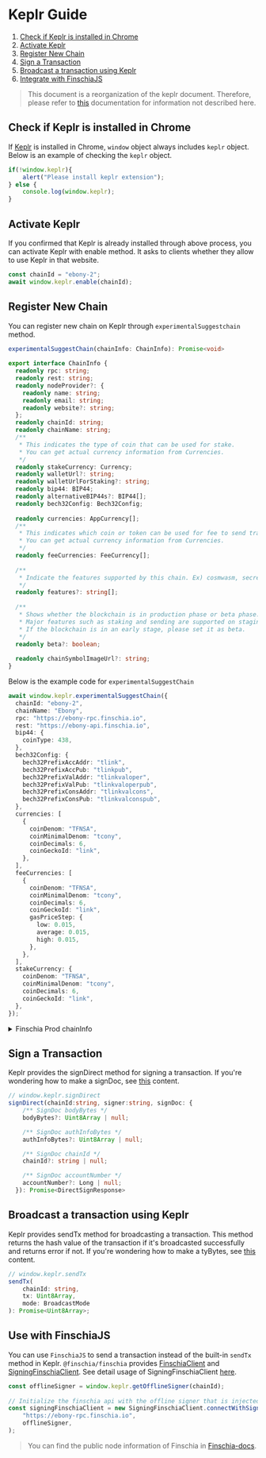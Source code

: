 # Keplr Guide

1. [Check if Keplr is installed in Chrome](#check-if-keplr-is-installed-in-chrome)
2. [Activate Keplr](#activate-keplr)
3. [Register New Chain](#register-new-chain)
4. [Sign a Transaction](#sign-a-transaction)
5. [Broadcast a transaction using Keplr](#broadcast-a-transaction-using-keplr)
6. [Integrate with FinschiaJS](#integrate-with-finschiajs)



> This document is a reorganization of the keplr document. Therefore, please refer to [this](https://docs.keplr.app/api/) documentation for information not described here.

## Check if Keplr is installed in Chrome
If [Keplr](https://www.keplr.app) is installed in Chrome, `window` object always includes `keplr` object. Below is an example of checking the `keplr` object.

```js
if(!window.keplr){
    alert("Please install keplr extension");
} else {
    console.log(window.keplr);
}
```

## Activate Keplr
If you confirmed that Keplr is already installed through above process, you can activate Keplr with enable method. It asks to clients whether they allow to use Keplr in that website.

```js
const chainId = "ebony-2";
await window.keplr.enable(chainId);
```

## Register New Chain
You can register new chain on Keplr through `experimentalSuggestchain` method.

```ts
experimentalSuggestChain(chainInfo: ChainInfo): Promise<void>
 
export interface ChainInfo {
  readonly rpc: string;
  readonly rest: string;
  readonly nodeProvider?: {
    readonly name: string;
    readonly email: string;
    readonly website?: string;
  };
  readonly chainId: string;
  readonly chainName: string;
  /**
   * This indicates the type of coin that can be used for stake.
   * You can get actual currency information from Currencies.
   */
  readonly stakeCurrency: Currency;
  readonly walletUrl?: string;
  readonly walletUrlForStaking?: string;
  readonly bip44: BIP44;
  readonly alternativeBIP44s?: BIP44[];
  readonly bech32Config: Bech32Config;
 
  readonly currencies: AppCurrency[];
  /**
   * This indicates which coin or token can be used for fee to send transaction.
   * You can get actual currency information from Currencies.
   */
  readonly feeCurrencies: FeeCurrency[];
 
  /**
   * Indicate the features supported by this chain. Ex) cosmwasm, secretwasm ...
   */
  readonly features?: string[];
 
  /**
   * Shows whether the blockchain is in production phase or beta phase.
   * Major features such as staking and sending are supported on staging blockchains, but without guarantee.
   * If the blockchain is in an early stage, please set it as beta.
   */
  readonly beta?: boolean;
 
  readonly chainSymbolImageUrl?: string;
}
```

Below is the example code for `experimentalSuggestChain`

```ts
await window.keplr.experimentalSuggestChain({
  chainId: "ebony-2",
  chainName: "Ebony",
  rpc: "https://ebony-rpc.finschia.io",
  rest: "https://ebony-api.finschia.io",
  bip44: {
    coinType: 438,
  },
  bech32Config: {
    bech32PrefixAccAddr: "tlink",
    bech32PrefixAccPub: "tlinkpub",
    bech32PrefixValAddr: "tlinkvaloper",
    bech32PrefixValPub: "tlinkvaloperpub",
    bech32PrefixConsAddr: "tlinkvalcons",
    bech32PrefixConsPub: "tlinkvalconspub",
  },
  currencies: [
    {
      coinDenom: "TFNSA",
      coinMinimalDenom: "tcony",
      coinDecimals: 6,
      coinGeckoId: "link",
    },
  ],
  feeCurrencies: [
    {
      coinDenom: "TFNSA",
      coinMinimalDenom: "tcony",
      coinDecimals: 6,
      coinGeckoId: "link",
      gasPriceStep: {
        low: 0.015,
        average: 0.015,
        high: 0.015,
      },
    },
  ],
  stakeCurrency: {
    coinDenom: "TFNSA",
    coinMinimalDenom: "tcony",
    coinDecimals: 6,
    coinGeckoId: "link",
  },
});
```

<details>
    <summary>Finschia Prod chainInfo </summary>

```ts
finschia_chainInfo = {
    chainId: "finschia-2",
    chainName: "Finschia",
    rpc: "https://finschia-rpc.finschia.io/",
    rest: "https://finschia-api.finschia.io",
    bip44: {
        coinType: 438,
    },
    bech32Config: {
        bech32PrefixAccAddr: "link",
        bech32PrefixAccPub: "linkpub",
        bech32PrefixValAddr: "linkvaloper",
        bech32PrefixValPub: "linkvaloperpub",
        bech32PrefixConsAddr: "linkvalcons",
        bech32PrefixConsPub: "linkvalconspub",
    },
    currencies: [
        {
            coinDenom: "FNSA",
            coinMinimalDenom: "cony",
            coinDecimals: 6,
            coinGeckoId: "link",
        },
    ],
    feeCurrencies: [
        {
            coinDenom: "FNSA",
            coinMinimalDenom: "cony",
            coinDecimals: 6,
            coinGeckoId: "link",
            gasPriceStep: {
              low: 0.015,
              average: 0.015,
              high: 0.015,
            },
        },
    ],
    stakeCurrency: {
        coinDenom: "FNSA",
        coinMinimalDenom: "cony",
        coinDecimals: 6,
        coinGeckoId: "link",
    },
};
```

</details>


## Sign a Transaction
 Keplr provides the signDirect method for signing a transaction. If you're wondering how to make a signDoc, see [this](https://docs.finschia.network/node-management/interaction-with-finschia/using-javascript#create-a-transaction) content.

```ts
// window.keplr.signDirect
signDirect(chainId:string, signer:string, signDoc: {
    /** SignDoc bodyBytes */
    bodyBytes?: Uint8Array | null;

    /** SignDoc authInfoBytes */
    authInfoBytes?: Uint8Array | null;

    /** SignDoc chainId */
    chainId?: string | null;

    /** SignDoc accountNumber */
    accountNumber?: Long | null;
  }): Promise<DirectSignResponse>

```

## Broadcast a transaction using Keplr
Keplr provides sendTx method for broadcasting a transaction. This method returns the hash value of the transaction if it's broadcasted successfully and returns error if not. If you're wondering how to make a tyBytes, see [this](https://docs.finschia.network/node-management/interaction-with-finschia/using-javascript#create-a-transaction) content.

```ts
// window.keplr.sendTx
sendTx(
    chainId: string,
    tx: Uint8Array,
    mode: BroadcastMode
): Promise<Uint8Array>;

```

## Use with FinschiaJS
You can use `FinschiaJS` to send a transaction instead of the built-in `sendTx` method in Keplr. `@finschia/finschia` provides [FinschiaClient](https://github.com/Finschia/finschia-js/blob/175cb196819837010d425d8c7c794723e306f181/packages/finschia/src/finschiaclient.ts#L136) and [SigningFinschiaClient](https://github.com/Finschia/finschia-js/blob/main/packages/finschia/src/signingfinschiaclient.ts#L104). See detail usage of SigningFinschiaClient [here](https://github.com/Finschia/finschia-js/blob/main/packages/finschia/src/signingfinschiaclient.spec.ts).

```ts
const offlineSigner = window.keplr.getOfflineSigner(chainId);
 
// Initialize the finschia api with the offline signer that is injected by keplr extension.
const signingFinschiaClient = new SigningFinschiaClient.connectWithSigner(
    "https://ebony-rpc.finschia.io",
    offlineSigner,
);
```

> You can find the public node information of Finschia in [Finschia-docs](https://docs.finschia.network/node-management/interaction-with-finschia/overview#public-application-node).
